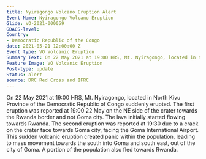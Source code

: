 ```yaml
---
title: Nyiragongo Volcano Eruption Alert
Event Name: Nyiragongo Volcano Eruption 
Glide: VO-2021-000059
GDACS-level: 
Country:
- Democratic Republic of the Congo
date: 2021-05-21 12:00:00 Z
Event type: VO Volcanic Eruption
Summary Text: On 22 May 2021 at 19:00 HRS, Mt. Nyiragongo, located in North Kivu Province of the Democratic Republic of Congo suddenly erupted. 
Feature Image: VO Volcanic Eruption
Post-type: update
Status: alert
source: DRC Red Cross and IFRC
---
```

On 22 May 2021 at 19:00 HRS, Mt. Nyiragongo, located in North Kivu Province of the Democratic Republic of Congo suddenly erupted. The first eruption was reported at 19:00 22 May on the NE side of the crater towards the Rwanda border and not Goma city. The lava initially started flowing towards Rwanda. The second eruption was reported at 19:30 due to a crack on the crater face towards Goma city, facing the Goma International Airport. This sudden volcanic eruption created panic within the population, leading to mass movement towards the south into Goma and south east, out of the city of Goma. A portion of the population also fled towards Rwanda.
